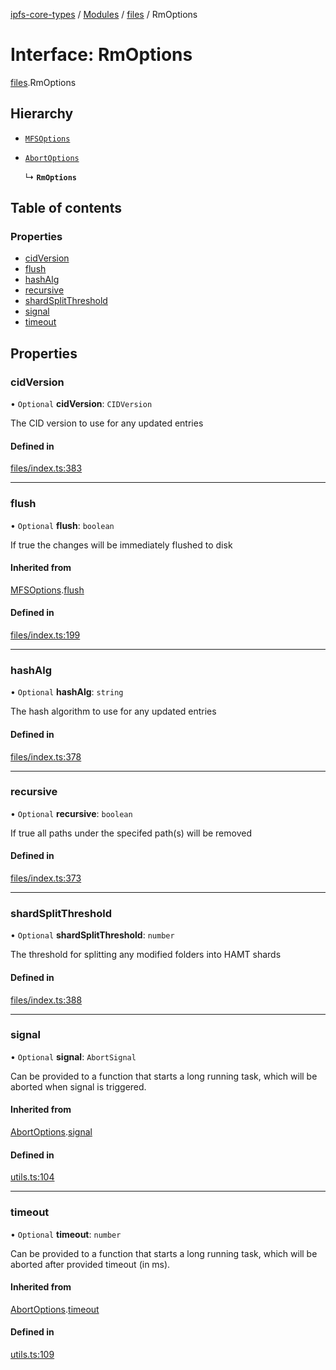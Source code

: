 [ipfs-core-types](../README.md) / [Modules](../modules.md) / [files](../modules/files.md) / RmOptions

# Interface: RmOptions

[files](../modules/files.md).RmOptions

## Hierarchy

- [`MFSOptions`](files.MFSOptions.md)

- [`AbortOptions`](index.AbortOptions.md)

  ↳ **`RmOptions`**

## Table of contents

### Properties

- [cidVersion](files.RmOptions.md#cidversion)
- [flush](files.RmOptions.md#flush)
- [hashAlg](files.RmOptions.md#hashalg)
- [recursive](files.RmOptions.md#recursive)
- [shardSplitThreshold](files.RmOptions.md#shardsplitthreshold)
- [signal](files.RmOptions.md#signal)
- [timeout](files.RmOptions.md#timeout)

## Properties

### cidVersion

• `Optional` **cidVersion**: `CIDVersion`

The CID version to use for any updated entries

#### Defined in

[files/index.ts:383](https://github.com/ipfs/js-ipfs/blob/1655368d/packages/ipfs-core-types/src/files/index.ts#L383)

___

### flush

• `Optional` **flush**: `boolean`

If true the changes will be immediately flushed to disk

#### Inherited from

[MFSOptions](files.MFSOptions.md).[flush](files.MFSOptions.md#flush)

#### Defined in

[files/index.ts:199](https://github.com/ipfs/js-ipfs/blob/1655368d/packages/ipfs-core-types/src/files/index.ts#L199)

___

### hashAlg

• `Optional` **hashAlg**: `string`

The hash algorithm to use for any updated entries

#### Defined in

[files/index.ts:378](https://github.com/ipfs/js-ipfs/blob/1655368d/packages/ipfs-core-types/src/files/index.ts#L378)

___

### recursive

• `Optional` **recursive**: `boolean`

If true all paths under the specifed path(s) will be removed

#### Defined in

[files/index.ts:373](https://github.com/ipfs/js-ipfs/blob/1655368d/packages/ipfs-core-types/src/files/index.ts#L373)

___

### shardSplitThreshold

• `Optional` **shardSplitThreshold**: `number`

The threshold for splitting any modified folders into HAMT shards

#### Defined in

[files/index.ts:388](https://github.com/ipfs/js-ipfs/blob/1655368d/packages/ipfs-core-types/src/files/index.ts#L388)

___

### signal

• `Optional` **signal**: `AbortSignal`

Can be provided to a function that starts a long running task, which will
be aborted when signal is triggered.

#### Inherited from

[AbortOptions](index.AbortOptions.md).[signal](index.AbortOptions.md#signal)

#### Defined in

[utils.ts:104](https://github.com/ipfs/js-ipfs/blob/1655368d/packages/ipfs-core-types/src/utils.ts#L104)

___

### timeout

• `Optional` **timeout**: `number`

Can be provided to a function that starts a long running task, which will
be aborted after provided timeout (in ms).

#### Inherited from

[AbortOptions](index.AbortOptions.md).[timeout](index.AbortOptions.md#timeout)

#### Defined in

[utils.ts:109](https://github.com/ipfs/js-ipfs/blob/1655368d/packages/ipfs-core-types/src/utils.ts#L109)
